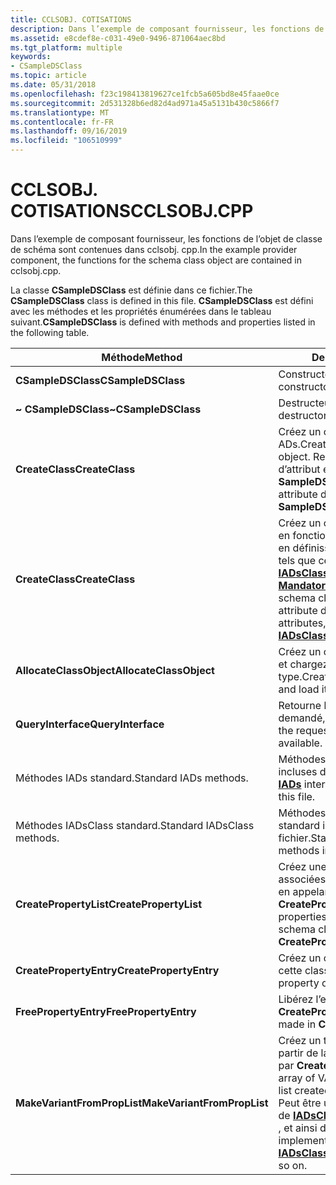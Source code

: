 ```yaml
---
title: CCLSOBJ. COTISATIONS
description: Dans l’exemple de composant fournisseur, les fonctions de l’objet de classe de schéma sont contenues dans cclsobj. cpp.
ms.assetid: e8cdef8e-c031-49e0-9496-871064aec8bd
ms.tgt_platform: multiple
keywords:
- CSampleDSClass
ms.topic: article
ms.date: 05/31/2018
ms.openlocfilehash: f23c198413819627ce1fcb5a605bd8e45faae0ce
ms.sourcegitcommit: 2d531328b6ed82d4ad971a45a5131b430c5866f7
ms.translationtype: MT
ms.contentlocale: fr-FR
ms.lasthandoff: 09/16/2019
ms.locfileid: "106510999"
---
```

# <a name="cclsobjcpp"></a><span data-ttu-id="c3be9-104">CCLSOBJ. COTISATIONS</span><span class="sxs-lookup"><span data-stu-id="c3be9-104">CCLSOBJ.CPP</span></span>

<span data-ttu-id="c3be9-105">Dans l’exemple de composant fournisseur, les fonctions de l’objet de classe de schéma sont contenues dans cclsobj. cpp.</span><span class="sxs-lookup"><span data-stu-id="c3be9-105">In the example provider component, the functions for the schema class object are contained in cclsobj.cpp.</span></span>

<span data-ttu-id="c3be9-106">La classe **CSampleDSClass** est définie dans ce fichier.</span><span class="sxs-lookup"><span data-stu-id="c3be9-106">The **CSampleDSClass** class is defined in this file.</span></span> <span data-ttu-id="c3be9-107">**CSampleDSClass** est défini avec les méthodes et les propriétés énumérées dans le tableau suivant.</span><span class="sxs-lookup"><span data-stu-id="c3be9-107">**CSampleDSClass** is defined with methods and properties listed in the following table.</span></span>



| <span data-ttu-id="c3be9-108">Méthode</span><span class="sxs-lookup"><span data-stu-id="c3be9-108">Method</span></span>                      | <span data-ttu-id="c3be9-109">Description</span><span class="sxs-lookup"><span data-stu-id="c3be9-109">Description</span></span>                                                                                                                                                                                                |
|-----------------------------|------------------------------------------------------------------------------------------------------------------------------------------------------------------------------------------------------------|
| <span data-ttu-id="c3be9-110">**CSampleDSClass**</span><span class="sxs-lookup"><span data-stu-id="c3be9-110">**CSampleDSClass**</span></span>          | <span data-ttu-id="c3be9-111">Constructeur standard.</span><span class="sxs-lookup"><span data-stu-id="c3be9-111">Standard constructor.</span></span>                                                                                                                                                                                      |
| <span data-ttu-id="c3be9-112">**~ CSampleDSClass**</span><span class="sxs-lookup"><span data-stu-id="c3be9-112">**~CSampleDSClass**</span></span>         | <span data-ttu-id="c3be9-113">Destructeur standard.</span><span class="sxs-lookup"><span data-stu-id="c3be9-113">Standard destructor.</span></span>                                                                                                                                                                                       |
| <span data-ttu-id="c3be9-114">**CreateClass**</span><span class="sxs-lookup"><span data-stu-id="c3be9-114">**CreateClass**</span></span>             | <span data-ttu-id="c3be9-115">Créez un objet de classe de schéma ADs.</span><span class="sxs-lookup"><span data-stu-id="c3be9-115">Create an ADs schema class object.</span></span> <span data-ttu-id="c3be9-116">Recherchez les définitions d’attribut en appelant **SampleDSGetClassDefinition**.</span><span class="sxs-lookup"><span data-stu-id="c3be9-116">Lookup attribute definitions by calling **SampleDSGetClassDefinition**.</span></span>                                                                                                 |
| <span data-ttu-id="c3be9-117">**CreateClass**</span><span class="sxs-lookup"><span data-stu-id="c3be9-117">**CreateClass**</span></span>             | <span data-ttu-id="c3be9-118">Créez un objet de classe de schéma, en fonction des définitions d’attributs, en définissant des attributs connus, tels que ceux répertoriés dans [**IADsClass :: MandatoryAttributes**](iadsclass-property-methods.md).</span><span class="sxs-lookup"><span data-stu-id="c3be9-118">Create a schema class object, given the attribute definitions, setting known attributes, such as those listed in [**IADsClass::MandatoryAttributes**](iadsclass-property-methods.md).</span></span>                     |
| <span data-ttu-id="c3be9-119">**AllocateClassObject**</span><span class="sxs-lookup"><span data-stu-id="c3be9-119">**AllocateClassObject**</span></span>     | <span data-ttu-id="c3be9-120">Créez un objet de classe de schéma et chargez ses données de type.</span><span class="sxs-lookup"><span data-stu-id="c3be9-120">Create a schema class object and load its type data.</span></span>                                                                                                                                                       |
| <span data-ttu-id="c3be9-121">**QueryInterface**</span><span class="sxs-lookup"><span data-stu-id="c3be9-121">**QueryInterface**</span></span>          | <span data-ttu-id="c3be9-122">Retourne le pointeur d’interface demandé, s’il est disponible.</span><span class="sxs-lookup"><span data-stu-id="c3be9-122">Return the requested interface pointer, if available.</span></span>                                                                                                                                                      |
| <span data-ttu-id="c3be9-123">Méthodes IADs standard.</span><span class="sxs-lookup"><span data-stu-id="c3be9-123">Standard IADs methods.</span></span>      | <span data-ttu-id="c3be9-124">Méthodes d’interface [**IADs**](/windows/desktop/api/Iads/nn-iads-iads) standard incluses dans ce fichier.</span><span class="sxs-lookup"><span data-stu-id="c3be9-124">Standard [**IADs**](/windows/desktop/api/Iads/nn-iads-iads) interface methods included in this file.</span></span>                                                                                                                                     |
| <span data-ttu-id="c3be9-125">Méthodes IADsClass standard.</span><span class="sxs-lookup"><span data-stu-id="c3be9-125">Standard IADsClass methods.</span></span> | <span data-ttu-id="c3be9-126">Méthodes d’interface [**IADsClass**](/windows/desktop/api/Iads/nn-iads-iadsclass) standard incluses dans ce fichier.</span><span class="sxs-lookup"><span data-stu-id="c3be9-126">Standard [**IADsClass**](/windows/desktop/api/Iads/nn-iads-iadsclass) interface methods included in this file.</span></span>                                                                                                                           |
| <span data-ttu-id="c3be9-127">**CreatePropertyList**</span><span class="sxs-lookup"><span data-stu-id="c3be9-127">**CreatePropertyList**</span></span>      | <span data-ttu-id="c3be9-128">Créez une liste de propriétés associées à cette classe de schéma en appelant **CreatePropertyEntry**.</span><span class="sxs-lookup"><span data-stu-id="c3be9-128">Create a list of properties associated with this schema class by calling **CreatePropertyEntry**.</span></span>                                                                                                          |
| <span data-ttu-id="c3be9-129">**CreatePropertyEntry**</span><span class="sxs-lookup"><span data-stu-id="c3be9-129">**CreatePropertyEntry**</span></span>     | <span data-ttu-id="c3be9-130">Créez un objet de propriété dans cette classe de schéma.</span><span class="sxs-lookup"><span data-stu-id="c3be9-130">Create one property object in this schema class.</span></span>                                                                                                                                                           |
| <span data-ttu-id="c3be9-131">**FreePropertyEntry**</span><span class="sxs-lookup"><span data-stu-id="c3be9-131">**FreePropertyEntry**</span></span>       | <span data-ttu-id="c3be9-132">Libérez l’entrée dans **CreatePropertyEntry**.</span><span class="sxs-lookup"><span data-stu-id="c3be9-132">Free the entry made in **CreatePropertyEntry**.</span></span>                                                                                                                                                            |
| <span data-ttu-id="c3be9-133">**MakeVariantFromPropList**</span><span class="sxs-lookup"><span data-stu-id="c3be9-133">**MakeVariantFromPropList**</span></span> | <span data-ttu-id="c3be9-134">Créez un tableau de VARIANTs à partir de la liste de propriétés créée par **CreatePropertyList**.</span><span class="sxs-lookup"><span data-stu-id="c3be9-134">Create an array of VARIANTS from the property list created by **CreatePropertyList**.</span></span> <span data-ttu-id="c3be9-135">Peut être utilisé dans l’implémentation de [**IADsClass :: MandatoryAttributes**](iadsclass-property-methods.md) , et ainsi de suite.</span><span class="sxs-lookup"><span data-stu-id="c3be9-135">Can be used in the implementation of [**IADsClass::MandatoryAttributes**](iadsclass-property-methods.md) and so on.</span></span> |



 

 

 




